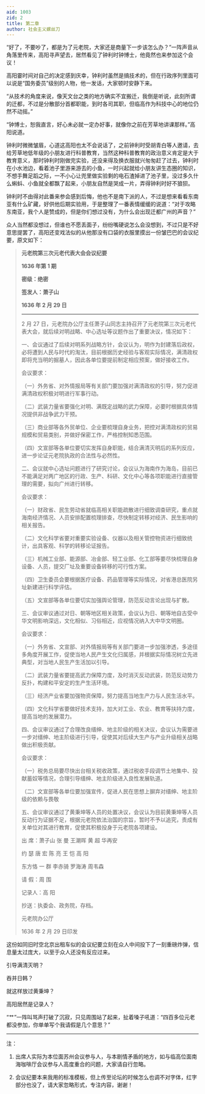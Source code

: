 ```yaml
---
aid: 1003
zid: 2
title: 第二章
author: 社会主义螺丝刀
---
```


“好了，不要吵了，都是为了元老院，大家还是商量下一步该怎么办？”一阵声音从角落里传来，高阳寻声望去，居然看见了钟利时钟博士，他竟然也来参加这个会议！

高阳霎时间对自己的决定感到庆幸，钟利时虽然是搞技术的，但在行政序列里面可以说是“国务委员”级别的人物，他一发话，大家顿时安静下来。

“从技术的角度来说，像天文台之类的地方确实不宜搬迁，我倒是听说，此刻所谓的迁都，不过是分散部分首都职能，到时各司其职，但临高作为科技中心的地位仍然不动摇。”

“钟博士，恕我直言，好心未必就一定办好事，就像你之前在芳草地讲课那样。”高阳说道。

钟利时微微皱眉，心道这高阳也太不会说话了，之前钟利时受胡青白等人邀请，去给芳草地低年级的小朋友进行科普教育，当然这种科普教育的政治意义肯定是大于教育意义，那时钟利时刚做完实验，还没来得及换衣服就兴匆匆赶了过去，钟利时在小水池边，看着池子里游来游去的小鱼，一时兴起就给小朋友讲生态圈的知识，不想手舞足蹈之际，一不小心让兜里做实验剩的电石渣掉进了池子里，没过多久什么蝌蚪、小鱼就全都飘了起来，小朋友自然是哭成一片，弄得钟利时好不狼狈。

钟利时不由得对此番来参会感到后悔，他也不是南下派的人，不过是想来看看东南亚有什么矿藏，好供他后期实验用，于是整理了一番表情缓缓的说道：“对于攻略东南亚，我个人是赞成的，但是你们想过没有，为什么会出现迁都广州的声音？”

众人当然都没想过，但谁也不愿丢面子，纷纷嘴硬说怎么会没想到，不过只是不好意思提罢了，高阳还变戏法似的从他那没有口袋的衣服里摸出一份皱巴巴的会议纪要，原文如下：

> **元老院第三次元老代表大会会议纪要**
>
> **1636 年第 1 期**
>
> **密级：绝密**
>
> **签发人：萧子山**
>
> **1636 年 2 月 29 日**
>
> ---
>
> 2 月 27 日，元老院办公厅主任萧子山同志主持召开了元老院第三次元老代表大会，就后续对明战略、中心选址等议题作出了重要决议，情况如下：
>
> 一、会议通过了后续对明系列战略方针，会议认为，明作为封建落后政权，必将遭到人民与时代的淘汰，目前根据历史经验与客观实际情况，满清政权即将充当明的掘墓人，因此各单位要提前制定相应预案，做好接收工作。
>
> 会议要求：
>
> （一）外务省、对外情报局等有关部门要加强对满清政权的引导，努力促进满清政权积极对明进行军事行动。
>
> （二）武装力量省要强化对明、满既定战略的武力保障，必要时根据具体情况提供非战争武力干预。
>
> （三）商业部等各外贸单位、企业要梳理自身业务，把控对满清政权的贸易规模和贸易类别，并做好保密工作，严格控制知悉范围。
>
> （四）文宣部等各单位要切实发挥自身职能，结合满清灭明后的系列反应，进一步论证元老院执政的合法性与必然性。
>
> 二、会议就中心选址问题进行了研究讨论，会议认为海南作为海岛，目前已不能满足对两广地区的行政、生产、科研、文化中心等各项职能进行直接管理的需要，拟向广州进行转移。
>
> 会议要求：
>
> （一）财政省、民生劳动省就临高相关职能疏散进行细致调查研究，重点就海南经济情况、人员安排配置梳理排查，尽快制定转移对经济、民生影响的相关报告。
>
> （二）文化科学省要对重要实验设备、仪器以及相关管控物资进行细致统计，出具客观、科学的转移论证报告。
>
> （三）机械工业部、能源部、冶金部、轻工业部、化工部等要尽快梳理自身设备、人员，提交厂址及重要设备转移的可行性方案。
>
> （四）卫生委员会要根据医疗设备、药品管理等实际情况，对省港总医院另址新建进行科学评估。
>
> （五）文宣部等各单位要切实加强舆论管理，防范反动言论出现与扩散。
>
> 三、会议审议通过对日、朝等地区相关政策，会议认为日、朝等地自古受中华文明影响深远，文化相似、习俗相近，应视情况纳入大中华文明圈。
>
> 会议要求：
>
> （一）外务省、文宣部、对外情报局等有关部门要进一步加强渗透，多途径多角度开展工作，促使当地人民产生文化归属感，并根据实际情况树立先进典型，对当地人民生产生活加以引导。
>
> （二）武装力量省要提高武力保障力度，及时消灭反动武装，防范反动势力反扑，构建和平安定的生产生活环境。
>
> （三）经济产业省要加强物资保障，努力提高当地生产力与人民生活水平。
>
> （四）文化科学省要做好技术支持，加大对工业、农业、教育等扶持力度，提高当地的发展潜力。
>
> 四、会议审议通过了合理改良缙绅、地主阶级的相关决议，会议认为需要进一步对缙绅、地主阶级进行引导，促使其对后续大生产与产业升级相关战略做出积极贡献。
>
> 会议要求：
>
> （一）税务总局要尽快出台相关税收政策，通过税收手段调节土地集中、投献蓄奴等情况，合理引导缙绅、地主阶级进入良性发展轨道。
>
> （二）文宣部等各单位要加强宣传，促进人民在思想上摒弃对缙绅、地主阶级的依赖与畏敬
>
> 五、会议审议通过了黄秉坤等人员的处置决议，会议认为目前黄秉坤等人员反动行为证据不足，根据元老院依法治国的宗旨，暂时不予以追究，责成有关单位对其进行教育，促使其积极投身于元老院各项建设。
>
> 出 席：萧子山 张 曼 王潮晖 黄 超 华再安
>
> 约 瑟 唐 宏 陈 亮 王 恺 高 阳
>
> 东方恪 一 群 李赤骑 罗海涛 周韦森
>
> 请 假：周 围
>
> 记录人：高 阳
>
> 抄送：执委会、政务院，存档。
>
> 元老院办公厅
>
> 1636 年 2 月 29 日印发

这份如同旧时空北京出租车似的会议纪要立刻在众人中间投下了一刻重磅炸弹，信息量太过庞大，以至于众人还没有反应过来。

引导满清灭明？

吞并日韩？

就这样放过黄秉坤？

高阳居然是记录人？

“艹”一阵叫骂声打破了沉寂，只见周围站了起来，扯着嗓子吼道：“四百多位元老都没参加，你单单写个我请假是几个意思？”

---

注：

1. 出席人实际为本位面苏州会议参与人，与本剧情矛盾的地方，如与临高位面南海咖啡厅会议参与人高度重合的问题，大家请自行忽略。

2. 会议纪要本来我用的标准模板，但上传至论坛的时候怎么也调不对字体，红字部分也没了，请大家忽略形式，专注内容，谢谢！
